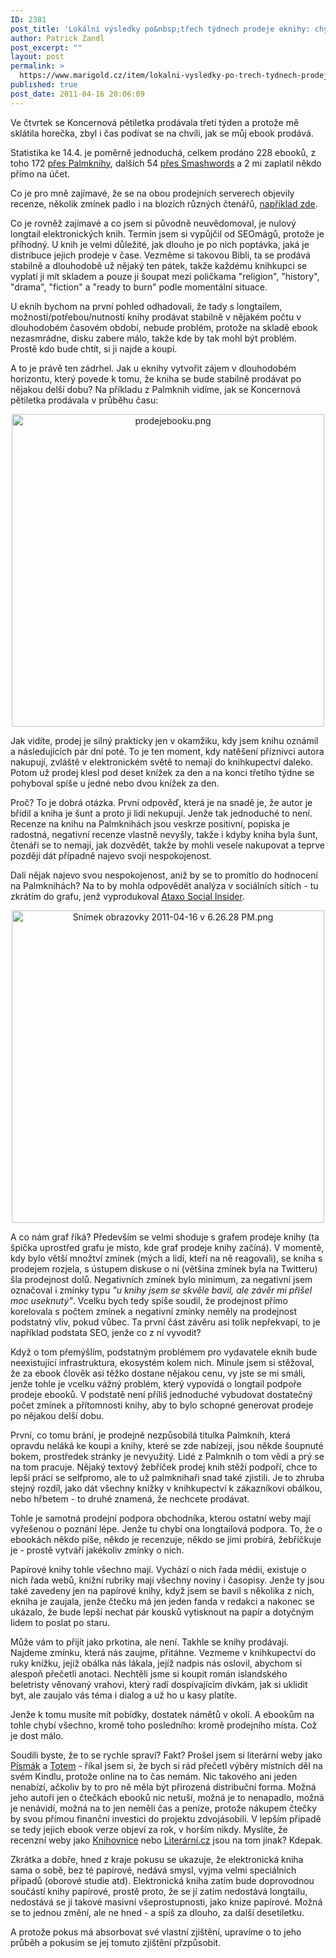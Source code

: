 ```yaml
---
ID: 2381
post_title: 'Lokální výsledky po&nbsp;třech týdnech prodeje eknihy: chybí longtail'
author: Patrick Zandl
post_excerpt: ""
layout: post
permalink: >
  https://www.marigold.cz/item/lokalni-vysledky-po-trech-tydnech-prodeje-eknihy-chybi-longtail
published: true
post_date: 2011-04-16 20:06:09
---
```

Ve čtvrtek se Koncernová pětiletka prodávala třetí týden a protože mě sklátila horečka, zbyl i čas podívat se na chvíli, jak se můj ebook prodává. 

Statistika ke 14.4. je poměrně jednoduchá, celkem prodáno 228 ebooků, z toho 172 <a href="http://www.palmknihy.cz/web/kniha/koncernova-petiletka">přes Palmknihy</a>, dalších 54 <a href="https://www.smashwords.com/books/view/49134">přes Smashwords</a> a 2 mi zaplatil někdo přímo na účet. 

Co je pro mně zajímavé, že se na obou prodejních serverech objevily recenze, několik zmínek padlo i na blozích různých čtenářů, <a href="http://jazyky.wordpress.com/2011/03/27/esamuraj/">například zde</a>. 

Co je rovněž zajímavé a co jsem si původně neuvědomoval, je nulový longtail elektronických knih. Termín jsem si vypůjčil od SEOmágů, protože je příhodný. U knih je velmi důležité, jak dlouho je po nich poptávka, jaká je distribuce jejich prodeje v čase. Vezměme si takovou Bibli, ta se prodává stabilně a dlouhodobě už nějaký ten pátek, takže každému knihkupci se vyplatí ji mít skladem a pouze ji šoupat mezi poličkama "religion", "history", "drama", "fiction" a "ready to burn" podle momentální situace. 

U eknih bychom na první pohled odhadovali, že tady s longtailem, možností/potřebou/nutností knihy prodávat stabilně v nějakém počtu v dlouhodobém časovém období, nebude problém, protože na skladě ebook nezasmrádne, disku zabere málo, takže kde by tak mohl být problém. Prostě kdo bude chtít, si ji najde a koupí. 

A to je právě ten zádrhel. Jak u eknihy vytvořit zájem v dlouhodobém horizontu, který povede k tomu, že kniha se bude stabilně prodávat po nějakou delší dobu? Na příkladu z Palmknih vidíme, jak se Koncernová pětiletka prodávala v průběhu času:

<div style="text-align:center;"><img src="http://www.marigold.cz/wp-content/uploads/prodejebooku.png" alt="prodejebooku.png" border="0" width="500" height="" /></div>

Jak vidíte, prodej je silný prakticky jen v okamžiku, kdy jsem knihu oznámil a následujících pár dní poté. To je ten moment, kdy natěšení příznivci autora nakupují, zvláště v elektronickém světě to nemají do knihkupectví daleko. Potom už prodej klesl pod deset knížek za den a na konci třetího týdne se pohyboval spíše u jedné nebo dvou knížek za den. 

Proč? To je dobrá otázka. První odpověď, která je na snadě je, že autor je břídil a kniha je šunt a proto ji lidi nekupují. Jenže tak jednoduché to není. Recenze na knihu na Palmknihách jsou veskrze positivní, popiska je radostná, negativní recenze vlastně nevyšly, takže i kdyby kniha byla šunt, čtenáři se to nemají, jak dozvědět, takže by mohli vesele nakupovat a teprve později dát případně najevo svoji nespokojenost.

Dali nějak najevo svou nespokojenost, aniž by se to promítlo do hodnocení na Palmknihách? Na to by mohla odpovědět analýza v sociálních sítích - tu zkrátím do grafu, jenž vyprodukoval <a href="http://www.ataxosocialinsider.cz">Ataxo Social Insider</a>.   

<div style="text-align:center;"><a href="http://www.marigold.cz/wp-content/uploads/snimek-obrazovky-2011-04-16-v62628-pm.png"><img src="http://www.marigold.cz/wp-content/uploads/snimek-obrazovky-2011-04-16-v62628-pm.png" alt="Snímek obrazovky 2011-04-16 v 6.26.28 PM.png" border="0" width="500" /></a></div>
 
A co nám graf říká? Především se velmi shoduje s grafem prodeje knihy (ta špička uprostřed grafu je místo, kde graf prodeje knihy začíná). V momentě, kdy bylo větší množtví zmínek (mých a lidí, kteří na ně reagovali), se kniha s prodejem rozjela, s ústupem diskuse o ní (většina zmínek byla na Twitteru) šla prodejnost dolů. Negativních zmínek bylo minimum, za negativní jsem označoval i zmínky typu <em>"u knihy jsem se skvěle bavil, ale závěr mi přišel moc useknutý"</em>. Vcelku bych tedy spíše soudil, že prodejnost přímo korelovala s počtem zmínek a negativní zmínky neměly na prodejnost podstatný vliv, pokud vůbec. Ta první část závěru asi tolik nepřekvapí, to je například podstata SEO, jenže co z ní vyvodit?

Když o tom přemýšlím, podstatným problémem pro vydavatele eknih bude neexistující infrastruktura, ekosystém kolem nich. Minule jsem si stěžoval, že za ebook člověk asi těžko dostane nějakou cenu, vy jste se mi smáli, jenže tohle je vcelku vážný problém, který vypovídá o longtail podpoře prodeje ebooků. V podstatě není příliš jednoduché vybudovat dostatečný počet zmínek a přítomnosti knihy, aby to bylo schopné generovat prodeje po nějakou delší dobu.

První, co tomu brání, je prodejně nezpůsobilá titulka Palmknih, která opravdu neláká ke koupi a knihy, které se zde nabízejí, jsou někde šoupnuté bokem, prostředek stránky je nevyužitý. Lidé z Palmknih o tom vědí a prý se na tom pracuje. Nějaký textový žebříček prodej knih stěží podpoří, chce to lepší práci se selfpromo, ale to už palmknihaři snad také zjistili. Je to zhruba stejný rozdíl, jako dát všechny knížky v knihkupectví k zákazníkovi obálkou, nebo hřbetem - to druhé znamená, že nechcete prodávat. 

Tohle je samotná prodejní podpora obchodníka, kterou ostatní weby mají vyřešenou o poznání lépe. Jenže tu chybí ona longtailová podpora. To, že o ebookách někdo píše, někdo je recenzuje, někdo se jimi probírá, žebříčkuje je - prostě vytváří jakékoliv zmínky o nich. 

Papírové knihy tohle všechno mají. Vychází o nich řada médií, existuje o nich řada webů, knižní rubriky mají všechny noviny i časopisy. Jenže ty jsou také zavedeny jen na papírové knihy, když jsem se bavil s několika z nich, ekniha je zaujala, jenže čtečku má jen jeden fanda v redakci a nakonec se ukázalo, že bude lepší nechat pár kousků vytisknout na papír a dotyčným lidem to poslat po staru. 

Může vám to přijít jako prkotina, ale není. Takhle se knihy prodávají. Najdeme zmínku, která nás zaujme, přitáhne. Vezmeme v knihkupectví do ruky knížku, jejíž obálka nás lákala, jejíž nadpis nás oslovil, abychom si alespoň přečetli anotaci. Nechtěli jsme si koupit román islandského beletristy věnovaný vrahovi, který radí dospívajícím dívkám, jak si uklidit byt, ale zaujalo vás téma i dialog a už ho u kasy platíte. 

Jenže k tomu musíte mít pobídky, dostatek námětů v okolí. A ebookům na tohle chybí všechno, kromě toho posledního: kromě prodejního místa. Což je dost málo. 

Soudili byste, že to se rychle spraví? Fakt? Prošel jsem si literární weby jako <a href="http://www.pismak.cz">Písmák</a> a <a href="http://www.totem.cz">Totem</a> - říkal jsem si, že bych si rád přečetl výběry místních děl na svém Kindlu, protože online na to čas nemám. Nic takového ani jeden nenabízí, ačkoliv by to pro ně měla být přirozená distribuční forma. Možná jeho autoři jen o čtečkách ebooků nic netuší, možná je to nenapadlo, možná je nenávidí, možná na to jen neměli čas a peníze, protože nákupem čtečky by svou přímou finanční investici do projektu zdvojásobili. V lepším případě se tedy jejich ebook verze objeví za rok, v horším nikdy. Myslíte, že recenzní weby jako <a href="http://www.knihovnice.cz">Knihovnice</a> nebo <a href="http://www.literarni.cz">Literární.cz</a> jsou na tom jinak? Kdepak. 

Zkrátka a dobře, hned z kraje pokusu se ukazuje, že elektronická kniha sama o sobě, bez té papírové, nedává smysl, vyjma velmi speciálních případů (oborové studie atd). Elektronická kniha zatím bude doprovodnou součástí knihy papírové, prostě proto, že se jí zatím nedostává longtailu, nedostává se jí takové masivní všeprostupnosti, jako knize papírové. Možná se to jednou změní, ale ne hned - a spíš za dlouho, za další desetiletku. 

A protože pokus má absorbovat své vlastní zjištění, upravíme o to jeho průběh a pokusím se jej tomuto zjištění přzpůsobit.